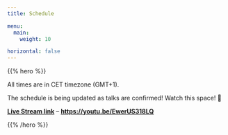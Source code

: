 ```yaml
---
title: Schedule

menu:
  main:
    weight: 10

horizontal: false
---
```


{{% hero %}}

All  times are in CET timezone (GMT+1).

The schedule is being updated as talks are confirmed! Watch this space! 👀

<p>
  <strong><a href="https://youtu.be/EwerUS318LQ" target="_blank">Live Stream link<a></strong> – <strong><a href="https://youtu.be/EwerUS318LQ" target="_blank">https://youtu.be/EwerUS318LQ<a></strong>
</p>

{{% /hero %}}
